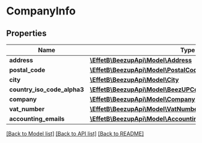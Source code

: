 # CompanyInfo

## Properties
Name | Type | Description | Notes
------------ | ------------- | ------------- | -------------
**address** | [**\EffetB\BeezupApi\Model\Address**](Address.md) |  | 
**postal_code** | [**\EffetB\BeezupApi\Model\PostalCode**](PostalCode.md) |  | 
**city** | [**\EffetB\BeezupApi\Model\City**](City.md) |  | 
**country_iso_code_alpha3** | [**\EffetB\BeezupApi\Model\BeezUPCommonCountryIsoCodeAlpha3**](BeezUPCommonCountryIsoCodeAlpha3.md) |  | 
**company** | [**\EffetB\BeezupApi\Model\Company**](Company.md) |  | 
**vat_number** | [**\EffetB\BeezupApi\Model\VatNumber**](VatNumber.md) |  | [optional] 
**accounting_emails** | [**\EffetB\BeezupApi\Model\AccountingEmails**](AccountingEmails.md) |  | [optional] 

[[Back to Model list]](../README.md#documentation-for-models) [[Back to API list]](../README.md#documentation-for-api-endpoints) [[Back to README]](../README.md)



